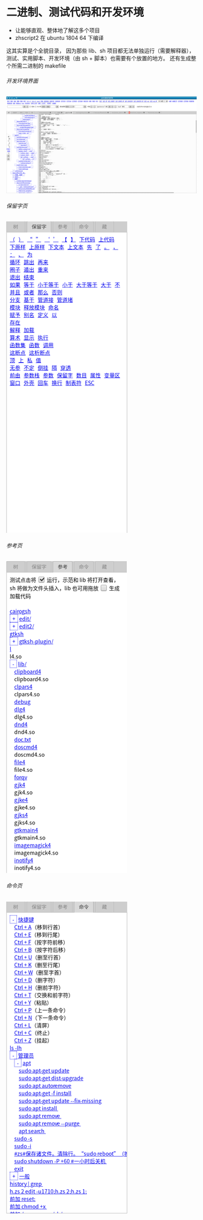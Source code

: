 # 二进制、测试代码和开发环境

* 让能够直观、整体地了解这多个项目
* zhscript2 在 ubuntu 1804 64 下编译

这其实算是个全貌目录，
因为那些 lib、sh 项目都无法单独运行（需要解释器），
测试、实用脚本、开发环境（由 sh + 脚本）也需要有个放置的地方。
还有生成整个所需二进制的 makefile

###### 开发环境界面
![](image/zhscript2-edit.png)
###### 保留字页
![](image/zhscript2-edit-kw.png)
###### 参考页
![](image/zhscript2-edit-cankao.png)
###### 命令页
![](image/zhscript2-edit-cmd.png)
